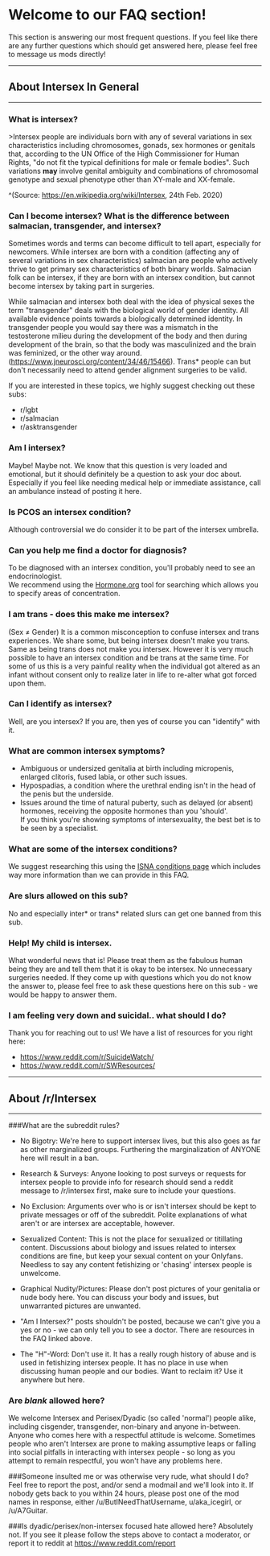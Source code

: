 # Welcome to our FAQ section!

This section is answering our most frequent questions. If you feel like there are any further questions which should get answered here, please feel free to message us mods directly!

___
## About Intersex In General
___

### What is intersex?
&gt;Intersex people are individuals born with any of several variations in sex characteristics including chromosomes, gonads, sex hormones or genitals that, according to the UN Office of the High Commissioner for Human Rights, "do not fit the typical definitions for male or female bodies". Such variations **may** involve genital ambiguity and combinations of chromosomal genotype and sexual phenotype other than XY-male and XX-female.

^(Source: https://en.wikipedia.org/wiki/Intersex, 24th Feb. 2020)

### Can I become intersex? What is the difference between salmacian, transgender, and intersex?
Sometimes words and terms can become difficult to tell apart, especially for newcomers. While intersex are born with a condition (affecting any of several variations in sex characteristics) salmacian are people who actively thrive to get primary sex characteristics of both binary worlds. Salmacian folk can be intersex, if they are born with an intersex condition, but cannot become intersex by taking part in surgeries.

While salmacian and intersex both deal with the idea of physical sexes the term "transgender" deals with the biological world of gender identity. All available evidence points towards a biologically determined identity. In transgender people you would say there was a mismatch in the testosterone milieu during the development of the body and then during development of the brain, so that the body was masculinized and the brain was feminized, or the other way around. (https://www.jneurosci.org/content/34/46/15466). Trans* people can but don't necessarily need to attend gender alignment surgeries to be valid.

If you are interested in these topics, we highly suggest checking out these subs:

- r/lgbt
- r/salmacian
- r/asktransgender


### Am I intersex?
Maybe! Maybe not. We know that this question is very loaded and emotional, but it should definitely be a question to ask your doc about. Especially if you feel like needing medical help or immediate assistance, call an ambulance instead of posting it here.

### Is PCOS an intersex condition?

Although controversial we do consider it to be part of the intersex umbrella.

### Can you help me find a doctor for diagnosis?
To be diagnosed with an intersex condition, you'll probably need to see an endocrinologist.  
We recommend using the [Hormone.org](https://www.hormone.org/find-an-endocrinologist) tool for searching which allows you to specify areas of concentration.

### I am trans - does this make me intersex?
(Sex ≠ Gender) It is a common misconception to confuse intersex and trans experiences. We share some, but being intersex doesn't make you trans. Same as being trans does not make you intersex. However it is very much possible to have an intersex condition and be trans at the same time. For some of us this is a very painful reality when the individual got altered as an infant without consent only to realize later in life to re-alter what got forced upon them.

### Can I identify as intersex?
Well, are you intersex? If you are, then yes of course you can "identify" with it.

### What are common intersex symptoms?
* Ambiguous or undersized genitalia at birth including micropenis, enlarged clitoris, fused labia, or other such issues.  
* Hypospadias, a condition where the urethral ending isn't in the head of the penis but the underside.
* Issues around the time of natural puberty, such as delayed (or absent) hormones, receiving the opposite hormones than you 'should'.  
If you think you're showing symptoms of intersexuality, the best bet is to be seen by a specialist.

### What are some of the intersex conditions?
We suggest researching this using the [ISNA conditions page](https://isna.org/faq/conditions/) which includes way more information than we can provide in this FAQ.

### Are slurs allowed on this sub?
No and especially inter* or trans* related slurs can get one banned from this sub.

### Help! My child is intersex.
What wonderful news that is! Please treat them as the fabulous human being they are and tell them that it is okay to be intersex. No unnecessary surgeries needed. If they come up with questions which you do not know the answer to, please feel free to ask these questions here on this sub - we would be happy to answer them.

### I am feeling very down and suicidal.. what should I do?
Thank you for reaching out to us! We have a list of resources for you right here:
- https://www.reddit.com/r/SuicideWatch/
- https://www.reddit.com/r/SWResources/

___
## About /r/Intersex
___


###What are the subreddit rules?  
* No Bigotry: We're here to support intersex lives, but this also goes as far as other marginalized groups. Furthering the marginalization of ANYONE here will result in a ban.

* Research &amp; Surveys: Anyone looking to post surveys or requests for intersex people to provide info for research should send a reddit message to /r/intersex first, make sure to include your questions.

* No Exclusion: Arguments over who is or isn't intersex should be kept to private messages or off of the subreddit. Polite explanations of what aren't or are intersex are acceptable, however.

* Sexualized Content: This is not the place for sexualized or titillating content. Discussions about biology and issues related to intersex conditions are fine, but keep your sexual content on your Onlyfans. Needless to say any content fetishizing or 'chasing' intersex people is unwelcome.

* Graphical Nudity/Pictures: Please don't post pictures of your genitalia or nude body here. You can discuss your body and issues, but unwarranted pictures are unwanted.

* "Am I Intersex?" posts shouldn't be posted, because we can't give you a yes or no - we can only tell you to see a doctor. There are resources in the FAQ linked above.

* The "H"-Word: Don't use it. It has a really rough history of abuse and is used in fetishizing intersex people. It has no place in use when discussing human people and our bodies. Want to reclaim it? Use it anywhere but here.

### Are _blank_ allowed here?
We welcome Intersex and Perisex/Dyadic (so called 'normal') people alike, including cisgender, transgender, non-binary and anyone in-between.  Anyone who comes here with a respectful attitude is welcome. Sometimes people who aren't Intersex are prone to making assumptive leaps or falling into social pitfalls in interacting with intersex people - so long as you attempt to remain respectful, you won't have any problems here.

###Someone insulted me or was otherwise very rude, what should I do?
Feel free to report the post, and/or send a modmail and we'll look into it. If nobody gets back to you within 24 hours, please post one of the mod names in response, either /u/ButINeedThatUsername, u/aka_icegirl, or /u/A7Guitar. 

###Is dyadic/perisex/non-intersex focused hate allowed here?
Absolutely not. If you see it please follow the steps above to contact a moderator, or report it to reddit at https://www.reddit.com/report